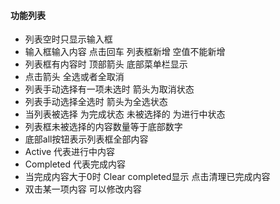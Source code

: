 #### 功能列表
+ 列表空时只显示输入框
+ 输入框输入内容 点击回车 列表框新增 空值不能新增
+ 列表框有内容时 顶部箭头 底部菜单栏显示
+ 点击箭头 全选或者全取消
+ 列表手动选择有一项未选时 箭头为取消状态
+ 列表手动选择全选时 箭头为全选状态
+ 当列表被选择 为完成状态 未被选择的 为进行中状态
+ 列表框未被选择的内容数量等于底部数字
+ 底部all按钮表示列表框全部内容
+ Active 代表进行中内容
+ Completed 代表完成内容
+ 当完成内容大于0时 Clear completed显示 点击清理已完成内容
+ 双击某一项内容 可以修改内容